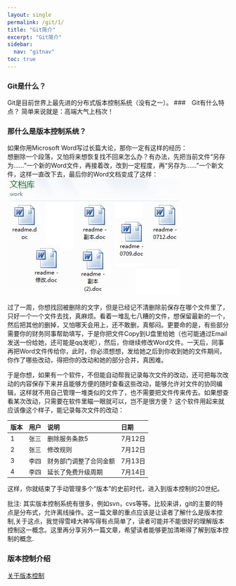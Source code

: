```yaml
---
layout: single
permalink: /git/1/
title: "Git简介"
excerpt: "Git简介"
sidebar:
  nav: "gitnav"
toc: true
---
```

### Git是什么？
Git是目前世界上最先进的分布式版本控制系统（没有之一）。
###　Git有什么特点？
简单来说就是：高端大气上档次！  
### 那什么是版本控制系统？
如果你用Microsoft Word写过长篇大论，那你一定有这样的经历：  
想删除一个段落，又怕将来想恢复找不回来怎么办？有办法，先把当前文件“另存为……”一个新的Word文件，再接着改，改到一定程度，再“另存为……”一个新文件，这样一直改下去，最后你的Word文档变成了这样：
![git教程　pic1](/assets/images/gitimg/1)  

过了一周，你想找回被删除的文字，但是已经记不清删除前保存在哪个文件里了，只好一个一个文件去找，真麻烦。看着一堆乱七八糟的文件，想保留最新的一个，然后把其他的删掉，又怕哪天会用上，还不敢删，真郁闷。更要命的是，有些部分需要你的财务同事帮助填写，于是你把文件Copy到U盘里给她（也可能通过Email发送一份给她，还可能是qq发呢），然后，你继续修改Word文件。一天后，同事再把Word文件传给你，此时，你必须想想，发给她之后到你收到她的文件期间，你作了哪些改动，得把你的改动和她的部分合并，真困难。  

于是你想，如果有一个软件，不但能自动帮我记录每次文件的改动，还可把每次改动的内容保存下来并且能够方便的随时查看这些改动，能够允许对文件的协同编辑，这样就不用自己管理一堆类似的文件了，也不需要把文件传来传去。如果想查看某次改动，只需要在软件里瞄一眼就可以，岂不是很方便？
这个软件用起来就应该像这个样子，能记录每次文件的改动：  

|版本|用户|说明|日期|
|:--|:--|:--|:--|
|1|张三|删除服务条款5|7月12日|
|2|张三|修改规则|7月12日|
|3|李四|财务部门调整了合同金额|7月13日|
|4|李四|延长了免费升级周期|7月14日|

这样，你就结束了手动管理多个“版本”的史前时代，进入到版本控制的20世纪。

批注: 其实版本控制系统有很多，例如svn，cvs等等。比较来讲，git的主要的特点是分布式，允许离线操作。这一篇文章的重点应该是让读者了解什么是版本控制,关于这点，我觉得雪峰大神写得有点简单了，读者可能并不能很好的理解版本控制这一概念。这里再分享另外一篇文章，希望读者能够更加清晰得了解到版本控制的概念.

### 版本控制介绍
[关于版本控制](https://git-scm.com/book/zh/v2/%E8%B5%B7%E6%AD%A5-%E5%85%B3%E4%BA%8E%E7%89%88%E6%9C%AC%E6%8E%A7%E5%88%B6)
